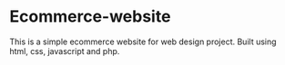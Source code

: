 # Ecommerce-website
This is a simple ecommerce website for web design project.
Built using html, css, javascript and php.
